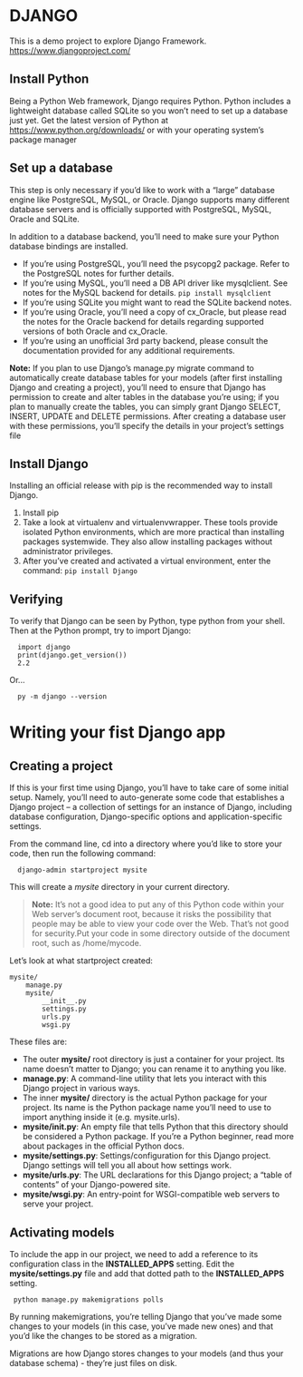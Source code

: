 # DJANGO
This is a demo project to explore Django Framework.
https://www.djangoproject.com/

## Install Python
Being a Python Web framework, Django requires Python. Python includes a lightweight database called SQLite so you won’t need to set up a database just yet.
Get the latest version of Python at https://www.python.org/downloads/ or with your operating system’s package manager

## Set up a database
This step is only necessary if you’d like to work with a “large” database engine like PostgreSQL, MySQL, or Oracle.
Django supports many different database servers and is officially supported with PostgreSQL, MySQL, Oracle and SQLite.

In addition to a database backend, you’ll need to make sure your Python database bindings are installed.
- If you’re using PostgreSQL, you’ll need the psycopg2 package. Refer to the PostgreSQL notes for further details.
- If you’re using MySQL, you’ll need a DB API driver like mysqlclient. See notes for the MySQL backend for details.
  `pip install mysqlclient`
- If you’re using SQLite you might want to read the SQLite backend notes.
- If you’re using Oracle, you’ll need a copy of cx_Oracle, but please read the notes for the Oracle backend for details regarding supported versions of both Oracle and cx_Oracle.
- If you’re using an unofficial 3rd party backend, please consult the documentation provided for any additional requirements.

**Note:** If you plan to use Django’s manage.py migrate command to automatically create database tables for your models (after first installing Django and creating a project), you’ll need to ensure that Django has permission to create and alter tables in the database you’re using; if you plan to manually create the tables, you can simply grant Django SELECT, INSERT, UPDATE and DELETE permissions. After creating a database user with these permissions, you’ll specify the details in your project’s settings file

## Install Django
Installing an official release with pip is the recommended way to install Django.
1. Install pip
2. Take a look at virtualenv and virtualenvwrapper. These tools provide isolated Python environments, which are more practical than installing packages systemwide. They also allow installing packages without administrator privileges. 
3. After you’ve created and activated a virtual environment, enter the command:
`
  pip install Django
`

## Verifying
To verify that Django can be seen by Python, type python from your shell. Then at the Python prompt, try to import Django:
```
  import django
  print(django.get_version())
  2.2
```
Or...
```
  py -m django --version
```
# Writing your fist Django app

## Creating a project
If this is your first time using Django, you’ll have to take care of some initial setup. Namely, you’ll need to auto-generate some code that establishes a Django project – a collection of settings for an instance of Django, including database configuration, Django-specific options and application-specific settings.

From the command line, cd into a directory where you’d like to store your code, then run the following command:
```
  django-admin startproject mysite
```
This will create a *mysite* directory in your current directory.

>**Note:** It’s not a good idea to put any of this Python code within your Web server’s document root, because it risks the possibility that people may be able to view your code over the Web. That’s not good for security.Put your code in some directory outside of the document root, such as /home/mycode.

Let’s look at what startproject created:
```
mysite/
    manage.py
    mysite/
        __init__.py
        settings.py
        urls.py
        wsgi.py
```
These files are:

 - The outer **mysite/** root directory is just a container for your project. Its name doesn’t matter to Django; you can rename it to anything you like.
 - **manage.py**: A command-line utility that lets you interact with this Django project in various ways.
 - The inner **mysite/** directory is the actual Python package for your project. Its name is the Python package name you’ll need to use to import anything inside it (e.g. mysite.urls).
 - **mysite/__init__.py**: An empty file that tells Python that this directory should be considered a Python package. If you’re a Python beginner, read more about packages in the official Python docs.
 - **mysite/settings.py**: Settings/configuration for this Django project. Django settings will tell you all about how settings work.
 - **mysite/urls.py**: The URL declarations for this Django project; a “table of contents” of your Django-powered site.
 - **mysite/wsgi.py**: An entry-point for WSGI-compatible web servers to serve your project.

## Activating models

To include the app in our project, we need to add a reference to its configuration class in the **INSTALLED_APPS** setting.
Edit the **mysite/settings.py** file and add that dotted path to the **INSTALLED_APPS** setting.

```
 python manage.py makemigrations polls
```

By running makemigrations, you’re telling Django that you’ve made some changes to your models (in this case, you’ve made new ones) and that you’d like the changes to be stored as a migration.

Migrations are how Django stores changes to your models (and thus your database schema) - they’re just files on disk.